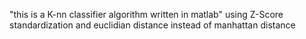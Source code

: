 "this is a K-nn classifier algorithm written in matlab" 
using Z-Score standardization and euclidian distance instead of manhattan distance
